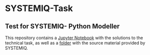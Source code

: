 # SYSTEMIQ-Task
## Test for SYSTEMIQ- Python Modeller

This repository contains a [Jupyter Notebook](https://github.com/andresjbarberan/SYSTEMIQ-Task/blob/main/SYSTEMIQ-Task.ipynb) with the solutions to the technical task, as well as a [folder](https://github.com/andresjbarberan/SYSTEMIQ-Task/tree/main/SIQ_data_test) with the source material provided by SYSTEMIQ.
